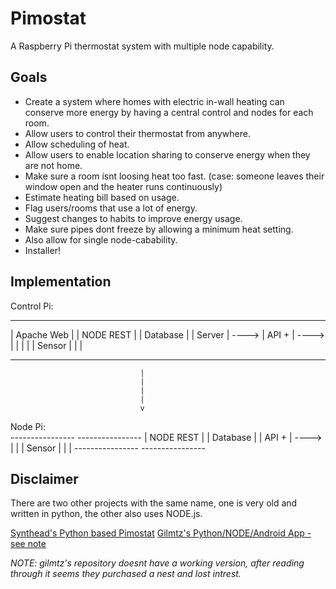 # Pimostat
A Raspberry Pi thermostat system with multiple node capability.

## Goals
- Create a system where homes with electric in-wall heating can conserve more energy by having a central control and nodes for each room.
- Allow users to control their thermostat from anywhere.
- Allow scheduling of heat.
- Allow users to enable location sharing to conserve energy when they are not home.
- Make sure a room isnt loosing heat too fast. (case: someone leaves their window open and the heater runs continuously)
- Estimate heating bill based on usage.
- Flag users/rooms that use a lot of energy.
- Suggest changes to habits to improve energy usage.
- Make sure pipes dont freeze by allowing a minimum heat setting.
- Also allow for single node-cabability.
- Installer!

## Implementation

Control Pi:

 ----------------         ----------------         ---------------- 
| Apache Web     |       | NODE REST      |       | Database       |
| Server         | ----> | API +          | ----> |                |
|                |       | Sensor         |       |                |
 ----------------         ----------------         ---------------- 
                                                                    
                                 |                                  
                                 |                                  
                                 |                                  
                                 |                                  
                                 v                                  
Node Pi:                                                            
                          ----------------         ---------------- 
                         | NODE REST      |       | Database       |
                         | API +          | ----> |                |
                         | Sensor         |       |                |
                          ----------------         ---------------- 

## Disclaimer

There are two other projects with the same name, one is very old and written in python, the other also uses NODE.js.

[Synthead's Python based Pimostat](https://github.com/synthead/pimostat)
[Gilmtz's Python/NODE/Android App - see note](https://github.com/gilmtz/Pimostat)

*NOTE: gilmtz's repository doesnt have a working version, after reading through it seems they purchased a nest and lost intrest.*
